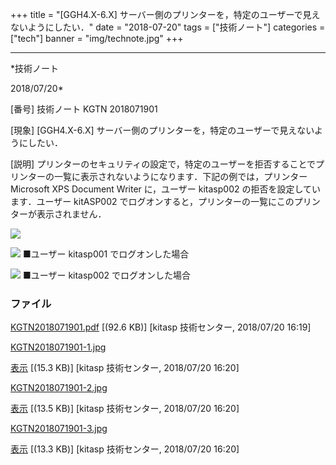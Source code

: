 ﻿+++
title = "[GGH4.X-6.X] サーバー側のプリンターを，特定のユーザーで見えないようにしたい．"
date = "2018-07-20"
tags = ["技術ノート"]
categories = ["tech"]
banner = "img/technote.jpg"
+++

-----------------------------------------------------------------------------------------------------------------------------

*技術ノート

2018/07/20*


[番号]
技術ノート KGTN 2018071901

[現象]
[GGH4.X-6.X]
サーバー側のプリンターを，特定のユーザーで見えないようにしたい．

[説明]
プリンターのセキュリティの設定で，特定のユーザーを拒否することでプリンターの一覧に表示されないようになります．下記の例では，プリンター
Microsoft XPS Document Writer に，ユーザー kitasp002
の拒否を設定しています．ユーザー kitASP002
でログオンすると，プリンターの一覧にこのプリンターが表示されません．

![](http://techreport.kitasp.net/attachments/download/4106/KGTN2018071901-1.jpg)

![](http://techreport.kitasp.net/attachments/download/4107/KGTN2018071901-2.jpg)
■ユーザー kitasp001 でログオンした場合

![](http://techreport.kitasp.net/attachments/download/4108/KGTN2018071901-3.jpg)
■ユーザー kitasp002 でログオンした場合


### ファイル

 
 


[KGTN2018071901.pdf](http://techreport.kitasp.net/attachments/download/4105/KGTN2018071901.pdf)
 [(92.6 KB)] [kitasp 技術センター, 2018/07/20
16:19]

[KGTN2018071901-1.jpg](http://techreport.kitasp.net/attachments/download/4106/KGTN2018071901-1.jpg)

[表示](http://techreport.kitasp.net/attachments/4106/KGTN2018071901-1.jpg "表示")
 [(15.3 KB)] [kitasp 技術センター, 2018/07/20
16:20]

[KGTN2018071901-2.jpg](http://techreport.kitasp.net/attachments/download/4107/KGTN2018071901-2.jpg)

[表示](http://techreport.kitasp.net/attachments/4107/KGTN2018071901-2.jpg "表示")
 [(13.5 KB)] [kitasp 技術センター, 2018/07/20
16:20]

[KGTN2018071901-3.jpg](http://techreport.kitasp.net/attachments/download/4108/KGTN2018071901-3.jpg)

[表示](http://techreport.kitasp.net/attachments/4108/KGTN2018071901-3.jpg "表示")
 [(13.3 KB)] [kitasp 技術センター, 2018/07/20
16:20]


 


 

